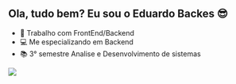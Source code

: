 ## Ola, tudo bem? Eu sou o Eduardo Backes 😎

- 🔭 Trabalho com FrontEnd/Backend
- 💻 Me especializando em Backend
- 📚 3° semestre Analise e Desenvolvimento de sistemas

<div> 
  <a href="https://www.linkedin.com/in/eduardo-abne-backes-da-silva-25b90525a" target="_blank"><img src="https://img.shields.io/badge/-LinkedIn-%230077B5?style=for-the-badge&logo=linkedin&logoColor=white" target="_blank"></a> 
  
</div>

